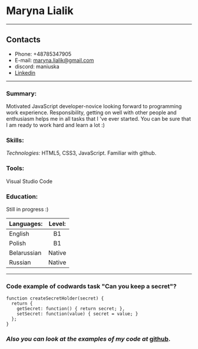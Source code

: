 # Maryna Lialik
---
## Contacts  
* Phone: +48785347905
* E-mail: maryna.lialik@gmail.com
* discord: maniuska 
* [Linkedin](http://linkedin.com/in/mlialik/)
---
 
### Summary:
Motivated JavaScript developer-novice looking forward to programming work experience. Responsibility, getting on well with other people and enthusiasm helps me in all tasks that I 've ever started. You can be sure that I am ready to work hard and learn a lot :)

### Skills:

*Technologies:* HTML5, CSS3, JavaScript. Familiar with github.
### Tools: 
Visual Studio Code

### Education:
Still in progress :)



|Languages:  | Level: |
| ------------- |:-------------:|
| English     | B1     |
| Polish      | B1     |
| Belarussian      | Native    |
| Russian      | Native     |

---

### Code example of codwards task  "Can you keep a secret"?
```
function createSecretHolder(secret) {
  return {
    getSecret: function() { return secret; },
    setSecret: function(value) { secret = value; }
  };
}
```


### *Also you can look at the examples of my code at* [github](https://github.com/maniuska/). 
<br/>